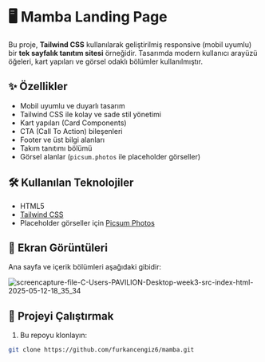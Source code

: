 # 🖥️ Mamba Landing Page

Bu proje, **Tailwind CSS** kullanılarak geliştirilmiş responsive (mobil uyumlu) bir **tek sayfalık tanıtım sitesi** örneğidir. Tasarımda modern kullanıcı arayüzü öğeleri, kart yapıları ve görsel odaklı bölümler kullanılmıştır.

## ✨ Özellikler

- Mobil uyumlu ve duyarlı tasarım
- Tailwind CSS ile kolay ve sade stil yönetimi
- Kart yapıları (Card Components)
- CTA (Call To Action) bileşenleri
- Footer ve üst bilgi alanları
- Takım tanıtımı bölümü
- Görsel alanlar (`picsum.photos` ile placeholder görseller)

## 🛠️ Kullanılan Teknolojiler

- HTML5
- [Tailwind CSS](https://tailwindcss.com/)
- Placeholder görseller için [Picsum Photos](https://picsum.photos/)

## 📸 Ekran Görüntüleri

Ana sayfa ve içerik bölümleri aşağıdaki gibidir:

![screencapture-file-C-Users-PAVILION-Desktop-week3-src-index-html-2025-05-12-18_35_34](https://github.com/user-attachments/assets/4c34452d-3864-4a1a-b9c8-fb7f9b817c18)


## 🚀 Projeyi Çalıştırmak

1. Bu repoyu klonlayın:

```bash
git clone https://github.com/furkancengiz6/mamba.git
